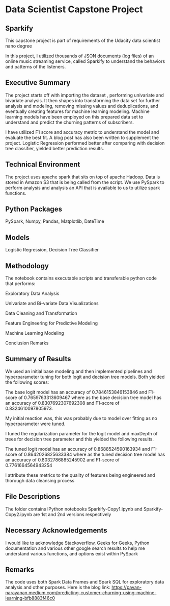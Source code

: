 # Data Scientist Capstone Project

## Sparkify

This capstone project is part of requirements of the Udacity data scientist nano degree

In this project, I utilized thousands of JSON documents (log files) of an online music streaming service, called Sparkify to understand the behaviors and patterns of the listeners.

## Executive Summary

The project starts off with importing the dataset , performing univariate and bivariate analysis. It then shapes into transforming the data set for further analysis and modeling, removing missing values and deduplications, and eventually creating features for machine learning modeling. Machine learning models have been employed on this prepared data set to understand and predict the churning patterns of subscribers.

I have utilized F1 score and accuracy metric to understand the model and evaluate the best fit. A blog post has also been written to supplement the project. Logistic Regression performed better after comparing with decision tree classifier, yielded better prediction results.

## Technical Environment

The project uses apache spark that sits on top of apache Hadoop. Data is stored in Amazon S3 that is being called from the script. We use PySpark to perform analysis and analysis an API that is available to us to utilize spark functions.

## Python Packages

PySpark, Numpy, Pandas, Matplotlib, DateTime

## Models

Logistic Regression, Decision Tree Classifier 

## Methodology

The notebook contains executable scripts and transferable python code that performs:

Exploratory Data Analysis

Univariate and Bi-variate Data Visualizations

Data Cleaning and Transformation

Feature Engineering for Predictive Modeling

Machine Learning Modeling

Conclusion Remarks

## Summary of Results

We used an initial base modeling and then implemented pipelines and hyperparameter tuning for both logit and decision tree models.
Both yielded the following scores:

The base logit model has an accuracy of 0.7846153846153846 and F1-score of 0.7659763313609467 where as the base decision tree model has an accuracy of 0.8307692307692308 and F1-score of 0.8324610097805973. 

My initial reaction was, this was probably due to model over fitting as no hyperparameter were tuned.

I tuned the regularization parameter for the logit model and maxDepth of trees for decision tree parameter and this yielded the following results.

The tuned logit model has an accuracy of 0.8688524590163934 and F1-score of 0.8642026825633384 where as the tuned decision tree model has an accuracy of 0.8032786885245902 and F1-score of 0.7761664564943254

I attribute these metrics to the quality of features being engineered and thorough data cleansing process

## File Descriptions

The folder contains IPython notebooks Sparkify-Copy1.ipynb and Sparkify-Copy2.ipynb are 1st and 2nd versions respectively

## Necessary Acknowledgements

I would like to acknowledge Stackoverflow, Geeks for Geeks, Python documentation and various other google search results to help me understand various functions, and options exist within PySpark 


## Remarks

The code uses both Spark Data Frames and Spark SQL for exploratory data analysis and other purposes.
Here is the blog link: https://pavan-narayanan.medium.com/predicting-customer-churning-using-machine-learning-bfb8883f46c0

